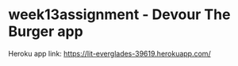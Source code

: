 # week13assignment - Devour The Burger app

Heroku app link: https://lit-everglades-39619.herokuapp.com/